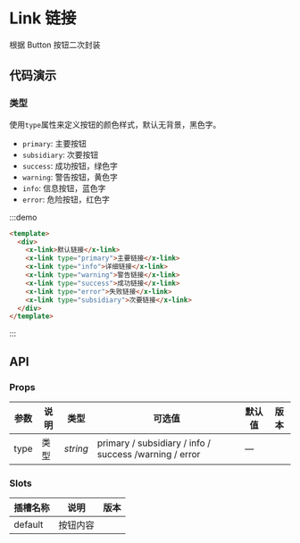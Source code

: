 # Link 链接
根据 Button 按钮二次封装

## 代码演示

### 类型

使用`type`属性来定义按钮的颜色样式，默认无背景，黑色字。
- `primary`: 主要按钮
- `subsidiary`: 次要按钮
- `success`: 成功按钮，绿色字
- `warning`: 警告按钮，黄色字
- `info`: 信息按钮，蓝色字
- `error`: 危险按钮，红色字

:::demo
```html
<template>
  <div>
    <x-link>默认链接</x-link>
    <x-link type="primary">主要链接</x-link>
    <x-link type="info">详细链接</x-link>
    <x-link type="warning">警告链接</x-link>
    <x-link type="success">成功链接</x-link>
    <x-link type="error">失败链接</x-link>
    <x-link type="subsidiary">次要链接</x-link>
  </div>
</template>
```
:::

## API

### Props
| 参数 | 说明 | 类型 | 可选值 | 默认值 | 版本   |
| ---- | ---- | ---- | ------ | ------ | ------ |
| type  | 类型 | _string_ | primary / subsidiary / info /  success /warning / error | — |

### Slots
| 插槽名称  | 说明      | 版本      |
| --------- | --------- | --------- |
| default   | 按钮内容  |
